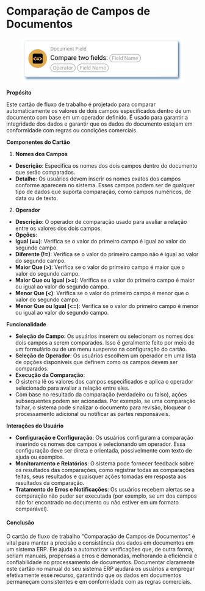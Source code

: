 # Comparação de Campos de Documentos

<figure><img src="../../../.gitbook/assets/userlmn_7d5c06ce63181faee30b7bc6903e4d7b.png" alt=""><figcaption></figcaption></figure>

**Propósito**

Este cartão de fluxo de trabalho é projetado para comparar automaticamente os valores de dois campos especificados dentro de um documento com base em um operador definido. É usado para garantir a integridade dos dados e garantir que os dados do documento estejam em conformidade com regras ou condições comerciais.

**Componentes do Cartão**

1. **Nomes dos Campos**
* **Descrição**: Especifica os nomes dos dois campos dentro do documento que serão comparados.
* **Detalhe**: Os usuários devem inserir os nomes exatos dos campos conforme aparecem no sistema. Esses campos podem ser de qualquer tipo de dados que suporta comparação, como campos numéricos, de data ou de texto.
2. **Operador**
* **Descrição**: O operador de comparação usado para avaliar a relação entre os valores dos dois campos.
* **Opções**:
* **Igual (==)**: Verifica se o valor do primeiro campo é igual ao valor do segundo campo.
* **Diferente (!=)**: Verifica se o valor do primeiro campo não é igual ao valor do segundo campo.
* **Maior Que (>)**: Verifica se o valor do primeiro campo é maior que o valor do segundo campo.
* **Maior Que ou Igual (>=)**: Verifica se o valor do primeiro campo é maior ou igual ao valor do segundo campo.
* **Menor Que (<)**: Verifica se o valor do primeiro campo é menor que o valor do segundo campo.
* **Menor Que ou Igual (<=)**: Verifica se o valor do primeiro campo é menor ou igual ao valor do segundo campo.

**Funcionalidade**

* **Seleção de Campo**: Os usuários inserem ou selecionam os nomes dos dois campos a serem comparados. Isso é geralmente feito por meio de um formulário ou de um menu suspenso na configuração do cartão.
* **Seleção de Operador**: Os usuários escolhem um operador em uma lista de opções disponíveis que definem como os campos devem ser comparados.
* **Execução da Comparação**:
* O sistema lê os valores dos campos especificados e aplica o operador selecionado para avaliar a relação entre eles.
* Com base no resultado da comparação (verdadeiro ou falso), ações subsequentes podem ser acionadas. Por exemplo, se uma comparação falhar, o sistema pode sinalizar o documento para revisão, bloquear o processamento adicional ou notificar as partes responsáveis.

**Interações do Usuário**

* **Configuração e Configuração**: Os usuários configuram a comparação inserindo os nomes dos campos e selecionando um operador. Essa configuração deve ser direta e orientada, possivelmente com texto de ajuda ou exemplos.
* **Monitoramento e Relatórios**: O sistema pode fornecer feedback sobre os resultados das comparações, como registrar todas as comparações feitas, seus resultados e quaisquer ações tomadas em resposta aos resultados da comparação.
* **Tratamento de Erros e Notificações**: Os usuários recebem alertas se a comparação não puder ser executada (por exemplo, se um dos campos não for encontrado no documento ou não estiver em um formato comparável).

#### Conclusão

O cartão de fluxo de trabalho "Comparação de Campos de Documentos" é vital para manter a precisão e consistência dos dados em documentos em um sistema ERP. Ele ajuda a automatizar verificações que, de outra forma, seriam manuais, propensas a erros e demoradas, melhorando a eficiência e confiabilidade no processamento de documentos. Documentar claramente este cartão no manual do seu sistema ERP ajudará os usuários a empregar efetivamente esse recurso, garantindo que os dados em documentos permaneçam consistentes e em conformidade com as regras comerciais.
